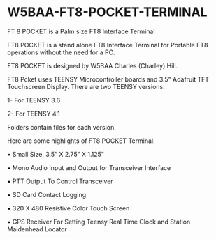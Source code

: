 # W5BAA-FT8-POCKET-TERMINAL
FT 8 POCKET is a Palm size FT8 Interface Terminal

FT8 POCKET is a stand alone FT8 Interface Terminal for Portable FT8 operations without the need for a PC.

FT8 POCKET is designed by W5BAA Charles (Charley) Hill.

FT8 Pcket uses TEENSY Microcontroller boards and 3.5" Adafruit TFT Touchscreen Display.
There are two TEENSY versions: 

1- For TEENSY 3.6

2- For TEENSY 4.1

Folders contain files for each version.

Here are some highlights of FT8 POCKET Terminal:

• Small Size, 3.5” X 2.75” X 1.125”

• Mono Audio Input and Output for Transceiver Interface

• PTT Output To Control Transceiver

• SD Card Contact Logging

• 320 X 480 Resistive Color Touch Screen

• GPS Receiver For Setting Teensy Real Time Clock and Station Maidenhead Locator
